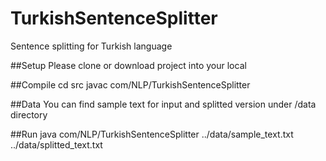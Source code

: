 # TurkishSentenceSplitter
Sentence splitting for Turkish language

##Setup
Please clone or download project into your local

##Compile
cd src
javac com/NLP/TurkishSentenceSplitter 

##Data
You can find sample text for input and splitted version under /data directory

##Run
java com/NLP/TurkishSentenceSplitter ../data/sample_text.txt ../data/splitted_text.txt
